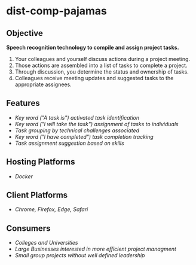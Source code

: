 # dist-comp-pajamas

## Objective
**Speech recognition technology to compile and assign project tasks.**
1. Your colleagues and yourself discuss actions during a project meeting.
2. Those actions are assembled into a list of tasks to complete a project.
3. Through discussion, you determine the status and ownership of tasks.
4. Colleagues receive meeting updates and suggested tasks to the appropriate assignees.


## Features
- *Key word ("A task is") activated task identification*
- *Key word ("I will take the task") assignment of tasks to individuals*
- *Task grouping by technical challenges associated*
- *Key word ("I have completed") task completion tracking*
- *Task assignment suggestion based on skills*

## Hosting Platforms
- *Docker*

## Client Platforms
- *Chrome, Firefox, Edge, Safari*

## Consumers
- *Colleges and Universities*
- *Large Businesses interested in more efficient project managment*
- *Small group projects without well defined leadership*

